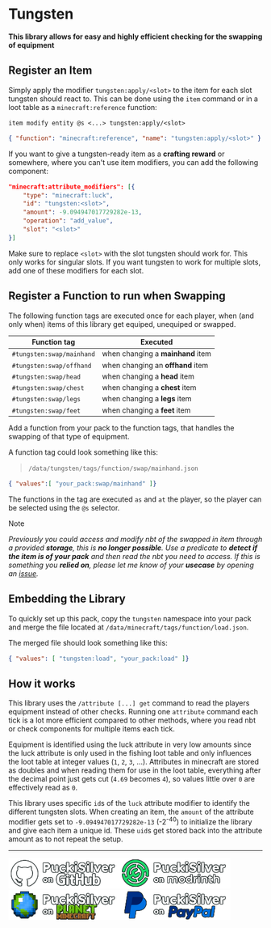 # Tungsten
**This library allows for easy and highly efficient checking for the swapping of equipment**

## **Register an Item**
Simply apply the modifier `tungsten:apply/<slot>` to the item for each slot tungsten should react to.
This can be done using the `item` command or in a loot table as a `minecraft:reference` function:

```mcfunction
item modify entity @s <...> tungsten:apply/<slot>
```
```json
{ "function": "minecraft:reference", "name": "tungsten:apply/<slot>" }
```

If you want to give a tungsten-ready item as a **crafting reward** or somewhere, where you can't use item modifiers, you can add the following component:

```json
"minecraft:attribute_modifiers": [{
    "type": "minecraft:luck",
    "id": "tungsten:<slot>",
    "amount": -9.094947017729282e-13,
    "operation": "add_value",
    "slot": "<slot>"
}]
```

Make sure to replace `<slot>` with the slot tungsten should work for.
This only works for singular slots. If you want tungsten to work for multiple slots, add one of these modifiers for each slot.

## **Register a Function to run when Swapping**
The following function tags are executed once for each player, when (and only when) items of this library get equiped, unequiped or swapped.

|Function tag|Executed|
|---|---|
|`#tungsten:swap/mainhand`|when changing a **mainhand** item|
|`#tungsten:swap/offhand`|when changing an **offhand** item|
|`#tungsten:swap/head`|when changing a **head** item|
|`#tungsten:swap/chest`|when changing a **chest** item|
|`#tungsten:swap/legs`|when changing a **legs** item|
|`#tungsten:swap/feet`|when changing a **feet** item|

Add a function from your pack to the function tags, that handles the swapping of that type of equipment.

A function tag could look something like this:

> `/data/tungsten/tags/function/swap/mainhand.json`
```json
{ "values":[ "your_pack:swap/mainhand" ]}
```

The functions in the tag are executed `as` and `at` the player, so the player can be selected using the `@s` selector.

> [!Note]
> _Previously you could access and modify nbt of the swapped in item through a provided **storage**, this is **no longer possible**._
> _Use a predicate to **detect if the item is of your pack** and then read the nbt you need to access._
> _If this is something you **relied on**, please let me know of your **usecase** by opening an [issue](https://github.com/PuckiSilver/mc-tungsten/issues)._

## **Embedding the Library**

To quickly set up this pack, copy the `tungsten` namespace into your pack and merge the file located at `/data/minecraft/tags/function/load.json`.

The merged file should look something like this:
```json
{ "values": [ "tungsten:load", "your_pack:load" ]}
```

## **How it works**
This library uses the `/attribute [...] get` command to read the players equipment instead of other checks.
Running one `attribute` command each tick is a lot more efficient compared to other methods, where you read nbt or check components for multiple items each tick.

Equipment is identified using the luck attribute in very low amounts since the luck attribute is only used in the fishing loot table and only influences the loot table at integer values (`1`, `2`, `3`, ...).
Attributes in minecraft are stored as doubles and when reading them for use in the loot table, everything after the decimal point just gets cut (`4.69` becomes `4`), so values little over `0` are effectively read as `0`.

This library uses specific `id`s of the `luck` attribute modifier to identify the different tungsten slots.
When creating an item, the `amount` of the attribute modifier gets set to `-9.094947017729282e-13` (-2<sup>-40</sup>) to initialize the library and give each item a unique id.
These `uid`s get stored back into the attribute amount as to not repeat the setup.

---
[![PuckiSilver on GitHub](https://raw.githubusercontent.com/PuckiSilver/static-files/main/link_logos/GitHub.png)](https://github.com/PuckiSilver)[![PuckiSilver on modrinth](https://raw.githubusercontent.com/PuckiSilver/static-files/main/link_logos/modrinth.png)](https://modrinth.com/user/PuckiSilver)[![PuckiSilver on PlanetMinecraft](https://raw.githubusercontent.com/PuckiSilver/static-files/main/link_logos/PlanetMinecraft.png)](https://planetminecraft.com/m/PuckiSilver)[![PuckiSilver on PayPal](https://raw.githubusercontent.com/PuckiSilver/static-files/main/link_logos/PayPal.png)](https://paypal.me/puckisilver)
